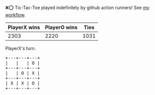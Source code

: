 :x::o: Tic-Tac-Toe played indefinitely by github action runners! See [my workflow](.github/workflows/play.yaml).

|PlayerX wins|PlayerO wins|Ties|
|-|-|-|
|2303|2220|1031|

PlayerX's turn.

<pre>
+---+---+---+
|   |   | O |
+---+---+---+
|   | O | X |
+---+---+---+
| X | X | O |
+---+---+---+
</pre>